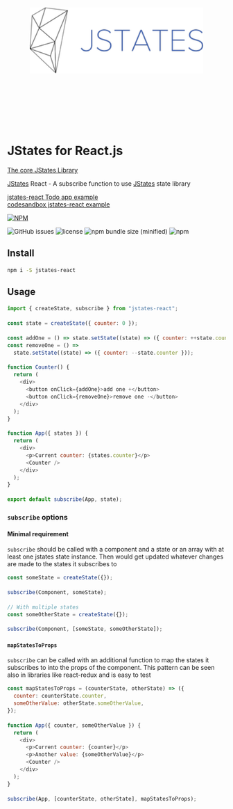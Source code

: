 <div align="center">
  <br><br><br><br><br>
  <img src="https://raw.githubusercontent.com/oryoffe/jstates-react/master/jstates.png" alt="jstates Logo" width="400">
  <br><br><br><br><br><br><br><br>
</div>

# JStates for React.js

[The core JStates Library](https://github.com/orYoffe/jstates)

[JStates](https://github.com/orYoffe/jstates) React - A subscribe function to use [JStates](https://github.com/orYoffe/jstates) state library

[jstates-react Todo app example](https://github.com/orYoffe/jstates-react-todo-example)
<br>
[codesandbox jstates-react example](https://codesandbox.io/s/jstates-react-93uhx)

[![NPM](https://nodei.co/npm/jstates-react.png)](https://npmjs.org/package/jstates-react)

![GitHub issues](https://img.shields.io/github/issues/orYoffe/jstates-react.svg)
![license](https://img.shields.io/github/license/orYoffe/jstates-react.svg)
![npm bundle size (minified)](https://img.shields.io/bundlephobia/min/jstates-react.svg)
![npm](https://img.shields.io/npm/v/jstates-react.svg)

## Install

```sh
npm i -S jstates-react
```

## Usage

```js
import { createState, subscribe } from "jstates-react";

const state = createState({ counter: 0 });

const addOne = () => state.setState((state) => ({ counter: ++state.counter }));
const removeOne = () =>
  state.setState((state) => ({ counter: --state.counter }));

function Counter() {
  return (
    <div>
      <button onClick={addOne}>add one +</button>
      <button onClick={removeOne}>remove one -</button>
    </div>
  );
}

function App({ states }) {
  return (
    <div>
      <p>Current counter: {states.counter}</p>
      <Counter />
    </div>
  );
}

export default subscribe(App, state);
```

### `subscribe` options

#### Minimal requirement

`subscribe` should be called with a component and a state or an array with at least one jstates state instance.
Then would get updated whatever changes are made to the states it subscribes to

```js
const someState = createState({});

subscribe(Component, someState);

// With multiple states
const someOtherState = createState({});

subscribe(Component, [someState, someOtherState]);
```

#### `mapStatesToProps`

`subscribe` can be called with an additional function to map the states it subscribes to
into the props of the component. This pattern can be seen also in libraries like react-redux and is easy to test

```js
const mapStatesToProps = (counterState, otherState) => ({
  counter: counterState.counter,
  someOtherValue: otherState.someOtherValue,
});

function App({ counter, someOtherValue }) {
  return (
    <div>
      <p>Current counter: {counter}</p>
      <p>Another value: {someOtherValue}</p>
      <Counter />
    </div>
  );
}

subscribe(App, [counterState, otherState], mapStatesToProps);
```
